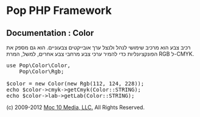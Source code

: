 Pop PHP Framework
=================

Documentation : Color
---------------------

רכיב צבע הוא מרכיב שימושי לנהל ולנצל ערך אובייקטים צבעוניים. הוא גם מספק את הפונקציונליות כדי להמיר ערכי צבע מרחבי צבע אחרים, למשל, המרת RGB ל-CMYK.

<pre>
use Pop\Color\Color,
    Pop\Color\Rgb;

$color = new Color(new Rgb(112, 124, 228));
echo $color->cmyk->getCmyk(Color::STRING);
echo $color->lab->getLab(Color::STRING);
</pre>

(c) 2009-2012 [Moc 10 Media, LLC.](http://www.moc10media.com) All Rights Reserved.
